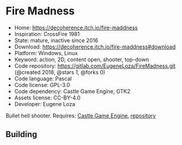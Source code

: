 # Fire Madness

- Home: https://decoherence.itch.io/fire-maddness
- Inspiration: CrossFire 1981
- State: mature, inactive since 2016
- Download: https://decoherence.itch.io/fire-maddness#download
- Platform: Windows, Linux
- Keyword: action, 2D, content open, shooter, top-down
- Code repository: https://gitlab.com/EugeneLoza/FireMadness.git (@created 2018, @stars 1, @forks 0)
- Code language: Pascal
- Code license: GPL-3.0
- Code dependency: Castle Game Engine, GTK2
- Assets license: CC-BY-4.0
- Developer: Eugene Loza

Bullet hell shooter.
Requires: [Castle Game Engine](https://castle-engine.io/index.php), [repository](https://github.com/castle-engine/castle-engine)

## Building
